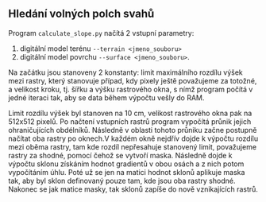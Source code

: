 ## Hledání volných polch svahů
Program `calculate_slope.py` načítá 2 vstupní parametry: 
1) digitální model terénu `--terrain <jmeno_souboru>`
2) digitální model povrchu `--surface <jmeno_souboru>`.

Na začátku jsou stanoveny 2 konstanty: limit maximálního rozdílu výšek mezi rastry, který stanovuje případ, kdy pixely ještě považujeme za totožné,
a velikost kroku, tj. šířku a výšku rastrového okna, s nímž program počítá v jedné iteraci tak, aby se data během výpočtu vešly do RAM.

Limit rozdílu výšek byl stanoven
na 10 cm, velikost rastrového okna pak na 512x512 pixelů. Po načtení vstupních rastrů program vypočítá průnik jejich ohraničujících obdélníků. 
Následně v oblasti tohoto průniku začne postupně načítat oba rastry po oknech.V každém okně nejdřív dojde k výpočtu rozdílu mezi oběma rastry, 
tam kde rozdíl nepřesahuje stanovený limit, považujeme rastry za shodné, pomocí čehož se vytvoří maska. Následně dojde k výpočtu sklonu získáním hodnot gradientů v obou osách 
a z nich potom vypočítáním úhlu. Poté už se jen na matici hodnot sklonů aplikuje maska tak, aby byl sklon definovaný pouze tam, kde jsou oba rastry shodné. 
Nakonec se jak matice masky, tak sklonů zapíše do nově vznikajících rastrů.
